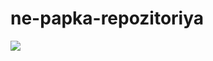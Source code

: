 # ne-papka-repozitoriya
<img src="http://s.zefirka.net/images/2016-04-26/ocharovatelnye-kosoglazye-koty-kotoryx-lyubyat-ne-za-vneshnost/ocharovatelnye-kosoglazye-koty-kotoryx-lyubyat-ne-za-vneshnost-2.jpg"/>